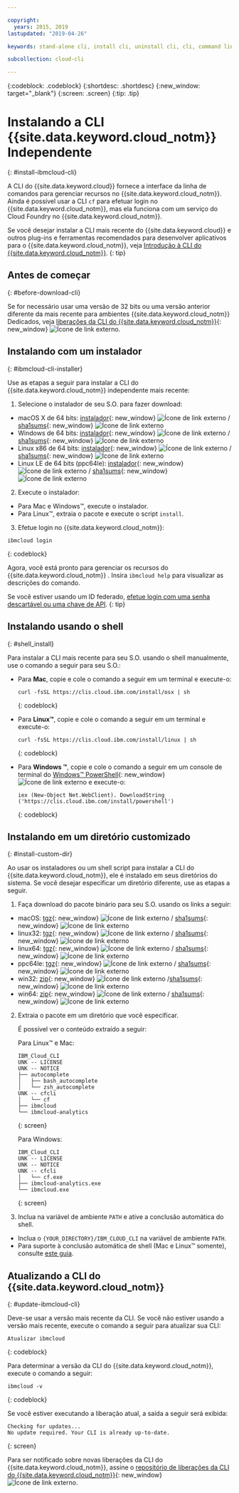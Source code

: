 ```yaml
---

copyright:
  years: 2015, 2019
lastupdated: "2019-04-26"

keywords: stand-alone cli, install cli, uninstall cli, cli, command line, command-line, windows powershell, linux, macos, installer, standalone cli

subcollection: cloud-cli

---
```


{:codeblock: .codeblock}
{:shortdesc: .shortdesc}
{:new_window: target="_blank"}
{:screen: .screen}
{:tip: .tip}

# Instalando a CLI  {{site.data.keyword.cloud_notm}}  Independente
{: #install-ibmcloud-cli}

A CLI do {{site.data.keyword.cloud}} fornece a interface da linha de comandos para gerenciar recursos no {{site.data.keyword.cloud_notm}}. Ainda é possível usar a CLI `cf` para efetuar login no {{site.data.keyword.cloud_notm}}, mas ela funciona com um serviço do Cloud Foundry no {{site.data.keyword.cloud_notm}}. 

Se você desejar instalar a CLI mais recente do {{site.data.keyword.cloud}} e outros
plug-ins e ferramentas recomendados para desenvolver aplicativos para o {{site.data.keyword.cloud_notm}}, veja [Introdução
à CLI do {{site.data.keyword.cloud_notm}}](/docs/cli?topic=cloud-cli-ibmcloud-cli#ibmcloud-cli).
{: tip}

## Antes de começar
{: #before-download-cli}

Se for necessário usar uma versão de 32 bits ou uma versão anterior diferente da mais recente para ambientes {{site.data.keyword.cloud_notm}} Dedicados, veja [liberações da CLI do {{site.data.keyword.cloud_notm}}](https://github.com/IBM-Cloud/ibm-cloud-cli-release/releases/){: new_window} ![Ícone de link externo](../../../icons/launch-glyph.svg "Ícone de link externo").

## Instalando com um instalador
{: #ibmcloud-cli-installer}

Use as etapas a seguir para instalar a CLI do {{site.data.keyword.cloud_notm}} independente mais recente:

1. Selecione o instalador de seu S.O. para fazer download:
  *  macOS X de 64 bits: [instalador](https://clis.cloud.ibm.com/download/bluemix-cli/latest/osx){: new_window} ![Ícone de link externo](../../../icons/launch-glyph.svg "Ícone de link externo") / [sha1sums](https://clis.cloud.ibm.com/download/bluemix-cli/latest/osx/checksum){: new_window} ![Ícone de link externo](../../../icons/launch-glyph.svg "Ícone de link externo")
  * Windows de 64 bits: [instalador](https://clis.cloud.ibm.com/download/bluemix-cli/latest/win64){: new_window} ![Ícone de link externo](../../../icons/launch-glyph.svg "Ícone de link externo") / [sha1sums](https://clis.cloud.ibm.com/download/bluemix-cli/latest/win64/checksum){: new_window} ![Ícone de link externo](../../../icons/launch-glyph.svg "Ícone de link externo")
  * Linux x86 de 64 bits: [instalador](https://clis.cloud.ibm.com/download/bluemix-cli/latest/linux64){: new_window} ![Ícone de link externo](../../../icons/launch-glyph.svg "Ícone de link externo") / [sha1sums](https://clis.cloud.ibm.com/download/bluemix-cli/latest/linux64/checksum){: new_window} ![Ícone de link externo](../../../icons/launch-glyph.svg "Ícone de link externo")
  * Linux LE de 64 bits (ppc64le): [instalador](https://clis.cloud.ibm.com/download/bluemix-cli/latest/ppc64le){: new_window} ![Ícone de link externo](../../../icons/launch-glyph.svg "Ícone de link externo") / [sha1sums](https://clis.cloud.ibm.com/download/bluemix-cli/latest/ppc64le/checksum){: new_window} ![Ícone de link externo](../../../icons/launch-glyph.svg "Ícone de link externo")

2. Execute o instalador:
  * Para Mac e Windows&trade;, execute o instalador.
  * Para Linux&trade;, extraia o pacote e execute o script `install`.

3. Efetue login no {{site.data.keyword.cloud_notm}}:
  ```
  ibmcloud login
  ```
  {: codeblock}
   
  Agora, você está pronto para gerenciar os recursos do  {{site.data.keyword.cloud_notm}} . Insira `ibmcloud help` para visualizar as descrições do comando.

  Se você estiver usando um ID federado, [efetue login com uma senha descartável ou uma chave de API](/docs/iam?topic=iam-federated_id).
  {: tip}

## Instalando usando o shell
{: #shell_install}

Para instalar a CLI mais recente para seu S.O. usando o shell manualmente, use o comando a seguir para seu S.O.:

* Para **Mac**, copie e cole o comando a seguir em um terminal e execute-o:
  ```
  curl -fsSL https://clis.cloud.ibm.com/install/osx | sh
  ```
  {: codeblock}

* Para **Linux&trade;**, copie e cole o comando a seguir em um terminal e execute-o:
  ```
  curl -fsSL https://clis.cloud.ibm.com/install/linux | sh
  ```
  {: codeblock}

* Para **Windows &trade;**, copie e cole o comando a seguir em um console de terminal do [Windows&trade; PowerShell](https://msdn.microsoft.com/en-us/powershell/scripting/getting-started/getting-started-with-windows-powershell){: new_window} ![Ícone de link externo](../../../icons/launch-glyph.svg "Ícone de link externo") e execute-o:
  ```
  iex (New-Object Net.WebClient). DownloadString ('https://clis.cloud.ibm.com/install/powershell')
  ```
  {: codeblock}

## Instalando em um diretório customizado
{: #install-custom-dir}

Ao usar os instaladores ou um shell script para instalar a CLI do {{site.data.keyword.cloud_notm}}, ele é instalado em seus diretórios do sistema. Se você desejar especificar um diretório diferente, use as etapas a seguir.

1. Faça download do pacote binário para seu S.O. usando os links a seguir:
  * macOS: [tgz](https://clis.cloud.ibm.com/download/bluemix-cli/latest/osx/archive){: new_window} ![Ícone de link externo](../../../icons/launch-glyph.svg "Ícone de link externo") / [sha1sums](https://clis.cloud.ibm.com/download/bluemix-cli/latest/osx/archive/checksum){: new_window} ![Ícone de link externo](../../../icons/launch-glyph.svg "Ícone de link externo")
  * linux32: [tgz](https://clis.cloud.ibm.com/download/bluemix-cli/latest/linux32/archive){: new_window} ![Ícone de link externo](../../../icons/launch-glyph.svg "Ícone de link externo") / [sha1sums](https://clis.cloud.ibm.com/download/bluemix-cli/latest/linux32/archive/checksum){: new_window} ![Ícone de link externo](../../../icons/launch-glyph.svg "Ícone de link externo")
  * linux64: [tgz](https://clis.cloud.ibm.com/download/bluemix-cli/latest/linux64/archive){: new_window} ![Ícone de link externo](../../../icons/launch-glyph.svg "Ícone de link externo") / [sha1sums](https://clis.cloud.ibm.com/download/bluemix-cli/latest/linux64/archive/checksum){: new_window} ![Ícone de link externo](../../../icons/launch-glyph.svg "Ícone de link externo")
  * ppc64le: [tgz](https://clis.cloud.ibm.com/download/bluemix-cli/latest/ppc64le/archive){: new_window} ![Ícone de link externo](../../../icons/launch-glyph.svg "Ícone de link externo") / [sha1sums](https://clis.cloud.ibm.com/download/bluemix-cli/latest/ppc64le/archive/checksum){: new_window} ![Ícone de link externo](../../../icons/launch-glyph.svg "Ícone de link externo")
  * win32: [zip](https://clis.cloud.ibm.com/download/bluemix-cli/latest/win32/archive){: new_window} ![Ícone de link externo](../../../icons/launch-glyph.svg "Ícone de link externo") /[sha1sums](https://clis.cloud.ibm.com/download/bluemix-cli/latest/win32/archive/checksum){: new_window} ![Ícone de link externo](../../../icons/launch-glyph.svg "Ícone de link externo")
  * win64: [zip](https://clis.cloud.ibm.com/download/bluemix-cli/latest/win64/archive){: new_window} ![Ícone de link externo](../../../icons/launch-glyph.svg "Ícone de link externo") / [sha1sums](https://clis.cloud.ibm.com/download/bluemix-cli/latest/win64/archive/checksum){: new_window} ![Ícone de link externo](../../../icons/launch-glyph.svg "Ícone de link externo")

2. Extraia o pacote em um diretório que você especificar.

   É possível ver o conteúdo extraído a seguir:

   Para Linux&trade; e Mac:
   ```
   IBM_Cloud_CLI
   UNK -- LICENSE
   UNK -- NOTICE
   ├── autocomplete
   │   ├── bash_autocomplete
   │   └── zsh_autocomplete
   UNK -- cfcli
   │   └── cf
   ├── ibmcloud
   └── ibmcloud-analytics
   ```
   {: screen}

   Para Windows:
   ```
   IBM_Cloud_CLI
   UNK -- LICENSE
   UNK -- NOTICE
   UNK -- cfcli
   │   └── cf.exe
   ├── ibmcloud-analytics.exe
   └── ibmcloud.exe
   ```
   {: screen}

3. Inclua na variável de ambiente `PATH` e ative a conclusão automática do shell.
  * Inclua o `{YOUR_DIRECTORY}/IBM_CLOUD_CLI` na variável de ambiente `PATH`.
  * Para suporte à conclusão automática de shell (Mac e Linux&trade; somente), consulte [este guia](/docs/cli/reference/ibmcloud?topic=cloud-cli-shell-autocomplete#shell-autocomplete).

## Atualizando a CLI do {{site.data.keyword.cloud_notm}}
{: #update-ibmcloud-cli}

Deve-se usar a versão mais recente da CLI. Se você não estiver usando a versão mais recente, execute o comando a seguir para atualizar sua CLI:

```
Atualizar ibmcloud
```
{: codeblock}

Para determinar a versão da CLI do {{site.data.keyword.cloud_notm}}, execute o
comando a seguir:
```
ibmcloud -v
```
{: codeblock}

Se você estiver executando a liberação atual, a saída a seguir será exibida:
```
Checking for updates...
No update required. Your CLI is already up-to-date.
```
{: screen}

Para ser notificado sobre novas liberações da CLI do {{site.data.keyword.cloud_notm}},
assine o [repositório de liberações
da CLI do {{site.data.keyword.cloud_notm}}](https://github.com/IBM-Cloud/ibm-cloud-cli-release/releases/){: new_window} ![Ícone de link externo](../../../icons/launch-glyph.svg "ìcone de link externo").
